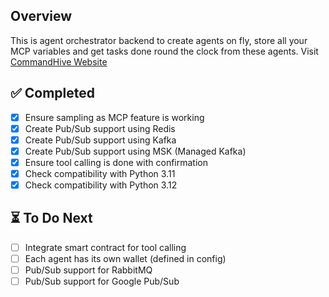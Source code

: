 ## Overview
This is agent orchestrator backend to create agents on fly, store all your MCP variables and get tasks done round the clock from these agents. 
Visit [CommandHive Website](https://commandhive.xyz/)

## ✅ Completed
- [x] Ensure sampling as MCP feature is working
- [x] Create Pub/Sub support using Redis
- [x] Create Pub/Sub support using Kafka
- [x] Create Pub/Sub support using MSK (Managed Kafka)
- [x] Ensure tool calling is done with confirmation
- [x] Check compatibility with Python 3.11
- [x] Check compatibility with Python 3.12

## ⏳ To Do Next
- [ ] Integrate smart contract for tool calling
- [ ] Each agent has its own wallet (defined in config)
- [ ] Pub/Sub support for RabbitMQ
- [ ] Pub/Sub support for Google Pub/Sub
